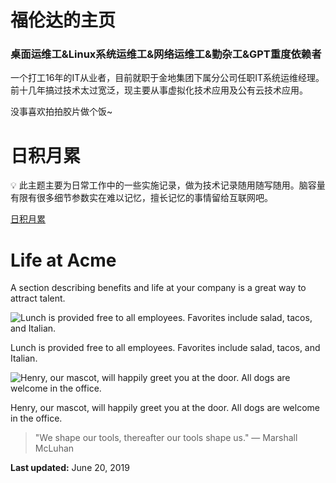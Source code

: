 # 福伦达的主页

### 桌面运维工&Linux系统运维工&网络运维工&勤杂工&GPT重度依赖者

一个打工16年的IT从业者，目前就职于金地集团下属分公司任职IT系统运维经理。前十几年搞过技术太过宽泛，现主要从事虚拟化技术应用及公有云技术应用。

没事喜欢拍拍胶片做个饭~

# 日积月累

<aside>
💡 此主题主要为日常工作中的一些实施记录，做为技术记录随用随写随用。脑容量有限有很多细节参数实在难以记忆，擅长记忆的事情留给互联网吧。

</aside>

[日积月累](%E7%A6%8F%E4%BC%A6%E8%BE%BE%E7%9A%84%E4%B8%BB%E9%A1%B5%20bfd32f6d2a784059a03b130c72da132a/%E6%97%A5%E7%A7%AF%E6%9C%88%E7%B4%AF%2001552f14733c4218885644ce66a9589a.csv)

# Life at Acme

A section describing benefits and life at your company is a great way to attract talent.

![Lunch is provided free to all employees. 
Favorites include salad, tacos, and Italian.](%E7%A6%8F%E4%BC%A6%E8%BE%BE%E7%9A%84%E4%B8%BB%E9%A1%B5%20bfd32f6d2a784059a03b130c72da132a/job-board-lunch.jpg)

Lunch is provided free to all employees. 
Favorites include salad, tacos, and Italian.

![Henry, our mascot, will happily greet you at the door. All dogs are welcome in the office.](%E7%A6%8F%E4%BC%A6%E8%BE%BE%E7%9A%84%E4%B8%BB%E9%A1%B5%20bfd32f6d2a784059a03b130c72da132a/job-board-dog.jpg)

Henry, our mascot, will happily greet you at the door. All dogs are welcome in the office.

> "We shape our tools, thereafter our tools shape us."
— Marshall McLuhan
> 

**Last updated:** June 20, 2019